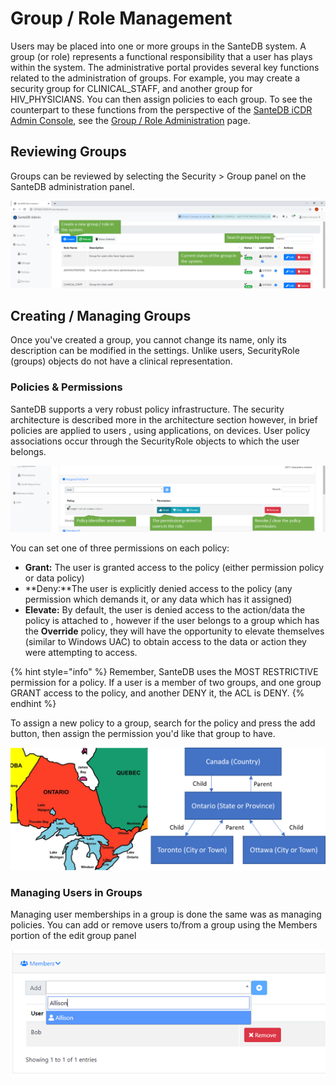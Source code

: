 # Group / Role Management

Users may be placed into one or more groups in the SanteDB system. A group (or role) represents a functional responsibility that a user has plays within the system. The administrative portal provides several key functions related to the administration of groups. For example, you may create a security group for CLINICAL\_STAFF, and another group for HIV\_PHYSICIANS. You can then assign policies to each group. To see the counterpart to these functions from the perspective of the [SanteDB iCDR Admin Console](../host-administration/santedb-icdr-admin-console/), see the [Group / Role Administration](../host-administration/santedb-icdr-admin-console/group-role-management.md) page.

## Reviewing Groups

Groups can be reviewed by selecting the Security > Group panel on the SanteDB administration panel.

![](<../../../.gitbook/assets/image (30).png>)

## Creating / Managing Groups

Once you've created a group, you cannot change its name, only its description can be modified in the settings. Unlike users, SecurityRole (groups) objects do not have a clinical representation.

### Policies & Permissions

SanteDB supports a very robust policy infrastructure. The security architecture is described more in the architecture section however, in brief policies are applied to users , using applications, on devices. User policy associations occur through  the SecurityRole objects to which the user belongs.

![](<../../../.gitbook/assets/image (131).png>)

You can set one of three permissions on each policy:

* **Grant:** The user is granted access to the policy (either permission policy or data policy)&#x20;
* **Deny:**The user is explicitly denied access to the policy (any permission which demands it, or any data which has it assigned)
* **Elevate:** By default, the user is denied access to the action/data the policy is attached to , however if the user belongs to a group which has the **Override** policy, they will have the opportunity to elevate themselves (similar to Windows UAC) to obtain access to the data or action they were attempting to access.

{% hint style="info" %}
Remember, SanteDB uses the MOST RESTRICTIVE permission for a policy. If a user is a member of two groups, and one group GRANT access to the policy, and another DENY it, the ACL is DENY.
{% endhint %}

To assign a new policy to a group, search for the policy and press the add button, then assign the permission you'd like that group to have.

![](<../../../.gitbook/assets/image (25).png>)

### Managing Users in Groups

Managing user memberships in a group is done the same was as managing policies. You can add or remove users to/from a group using the Members portion of the edit group panel

![](<../../../.gitbook/assets/image (98).png>)

